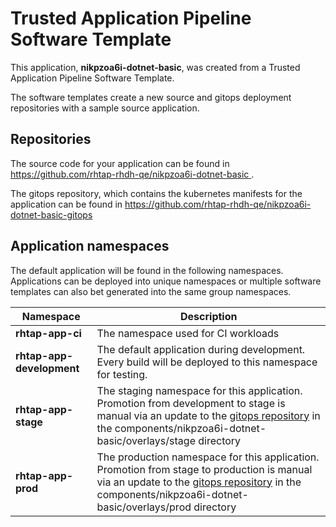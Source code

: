 # Trusted Application Pipeline Software Template

This application, **nikpzoa6i-dotnet-basic**, was created from a Trusted Application Pipeline Software Template.

The software templates create a new source and gitops deployment repositories with a sample source application. 

## Repositories

The source code for your application can be found in [https://github.com/rhtap-rhdh-qe/nikpzoa6i-dotnet-basic ](https://github.com/rhtap-rhdh-qe/nikpzoa6i-dotnet-basic ).
 
The gitops repository, which contains the kubernetes manifests for the application can be found in 
[https://github.com/rhtap-rhdh-qe/nikpzoa6i-dotnet-basic-gitops ](https://github.com/rhtap-rhdh-qe/nikpzoa6i-dotnet-basic-gitops ) 

## Application namespaces 

The default application will be found in the following namespaces. Applications can be deployed into unique namespaces or multiple software templates can also bet generated into the same group namespaces.  

|  Namespace   |  Description   |  
| -------- | -------- |
| **rhtap-app-ci** | The namespace used for CI workloads |
| **rhtap-app-development** | The default application during development. Every build will be deployed to this namespace for testing. |
| **rhtap-app-stage** | The staging namespace for this application. Promotion from development to stage is manual via an update to the [gitops repository](https://github.com/rhtap-rhdh-qe/nikpzoa6i-dotnet-basic-gitops ) in the components/nikpzoa6i-dotnet-basic/overlays/stage directory |
| **rhtap-app-prod** | The production namespace for this application. Promotion from stage to production is manual via an update to the [gitops repository](https://github.com/rhtap-rhdh-qe/nikpzoa6i-dotnet-basic-gitops ) in the components/nikpzoa6i-dotnet-basic/overlays/prod directory |